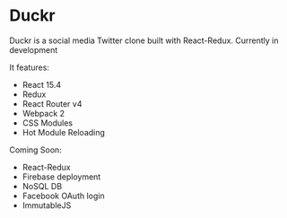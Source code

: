 # Duckr

Duckr is a social media Twitter clone built with React-Redux. Currently in development

It features:

* React 15.4
* Redux
* React Router v4
* Webpack 2
* CSS Modules
* Hot Module Reloading

Coming Soon:

* React-Redux
* Firebase deployment
* NoSQL DB
* Facebook OAuth login
* ImmutableJS

